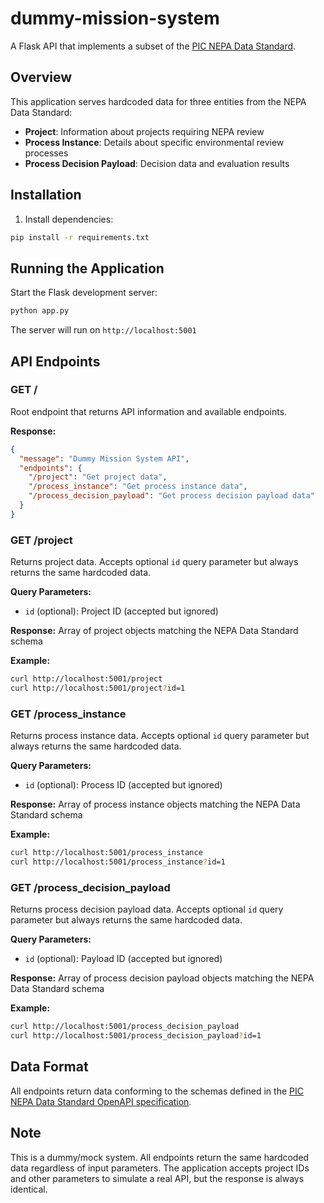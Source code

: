 # dummy-mission-system

A Flask API that implements a subset of the [PIC NEPA Data Standard](https://github.com/GSA-TTS/pic-standards/blob/main/src/openapi/openapi.json).

## Overview

This application serves hardcoded data for three entities from the NEPA Data Standard:
- **Project**: Information about projects requiring NEPA review
- **Process Instance**: Details about specific environmental review processes
- **Process Decision Payload**: Decision data and evaluation results

## Installation

1. Install dependencies:
```bash
pip install -r requirements.txt
```

## Running the Application

Start the Flask development server:
```bash
python app.py
```

The server will run on `http://localhost:5001`

## API Endpoints

### GET /
Root endpoint that returns API information and available endpoints.

**Response:**
```json
{
  "message": "Dummy Mission System API",
  "endpoints": {
    "/project": "Get project data",
    "/process_instance": "Get process instance data",
    "/process_decision_payload": "Get process decision payload data"
  }
}
```

### GET /project
Returns project data. Accepts optional `id` query parameter but always returns the same hardcoded data.

**Query Parameters:**
- `id` (optional): Project ID (accepted but ignored)

**Response:** Array of project objects matching the NEPA Data Standard schema

**Example:**
```bash
curl http://localhost:5001/project
curl http://localhost:5001/project?id=1
```

### GET /process_instance
Returns process instance data. Accepts optional `id` query parameter but always returns the same hardcoded data.

**Query Parameters:**
- `id` (optional): Process ID (accepted but ignored)

**Response:** Array of process instance objects matching the NEPA Data Standard schema

**Example:**
```bash
curl http://localhost:5001/process_instance
curl http://localhost:5001/process_instance?id=1
```

### GET /process_decision_payload
Returns process decision payload data. Accepts optional `id` query parameter but always returns the same hardcoded data.

**Query Parameters:**
- `id` (optional): Payload ID (accepted but ignored)

**Response:** Array of process decision payload objects matching the NEPA Data Standard schema

**Example:**
```bash
curl http://localhost:5001/process_decision_payload
curl http://localhost:5001/process_decision_payload?id=1
```

## Data Format

All endpoints return data conforming to the schemas defined in the [PIC NEPA Data Standard OpenAPI specification](https://github.com/GSA-TTS/pic-standards/blob/main/src/openapi/openapi.json).

## Note

This is a dummy/mock system. All endpoints return the same hardcoded data regardless of input parameters. The application accepts project IDs and other parameters to simulate a real API, but the response is always identical.